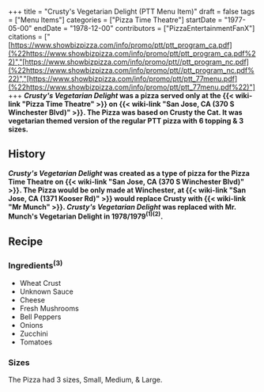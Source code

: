 +++
title = "Crusty's Vegetarian Delight (PTT Menu Item)"
draft = false
tags = ["Menu Items"]
categories = ["Pizza Time Theatre"]
startDate = "1977-05-00"
endDate = "1978-12-00"
contributors = ["PizzaEntertainmentFanX"]
citations = ["[https://www.showbizpizza.com/info/promo/ptt/ptt_program_ca.pdf](%22https://www.showbizpizza.com/info/promo/ptt/ptt_program_ca.pdf%22)","[https://www.showbizpizza.com/info/promo/ptt//ptt_program_nc.pdf](%22https://www.showbizpizza.com/info/promo/ptt//ptt_program_nc.pdf%22)","[https://www.showbizpizza.com/info/promo/ptt/ptt_77menu.pdf](%22https://www.showbizpizza.com/info/promo/ptt/ptt_77menu.pdf%22)"]
+++
***Crusty's Vegetarian Delight* was a pizza served only at the {{< wiki-link "Pizza Time Theatre" >}} on {{< wiki-link "San Jose, CA (370 S Winchester Blvd)" >}}. The Pizza was based on Crusty the Cat.
It was vegetarian themed version of the regular PTT pizza with 6 topping & 3 sizes.**

## History

***Crusty's Vegetarian Delight* was created as a type of pizza for the Pizza Time Theatre on {{< wiki-link "San Jose, CA (370 S Winchester Blvd)" >}}. The Pizza would be only made at Winchester, at {{< wiki-link "San Jose, CA (1371 Kooser Rd)" >}} would replace Crusty with {{< wiki-link "Mr Munch" >}}. ***Crusty's Vegetarian Delight* was replaced with Mr. Munch's Vegetarian Delight in 1978/1979<sup>(1)(2)</sup>.****

## Recipe

### Ingredients<sup>(3)</sup>

- Wheat Crust
- Unknown Sauce
- Cheese
- Fresh Mushrooms
- Bell Peppers
- Onions
- Zucchini
- Tomatoes

### Sizes

The Pizza had 3 sizes, Small, Medium, & Large.
